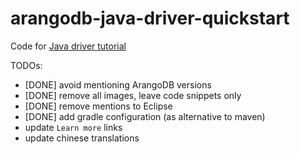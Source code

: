 # arangodb-java-driver-quickstart

Code for [Java driver tutorial](https://www.arangodb.com/tutorials/tutorial-sync-java-driver/)

TODOs:
- [DONE] avoid mentioning ArangoDB versions
- [DONE] remove all images, leave code snippets only
- [DONE] remove mentions to Eclipse
- [DONE] add gradle configuration (as alternative to maven)
- update `Learn more` links
- update chinese translations